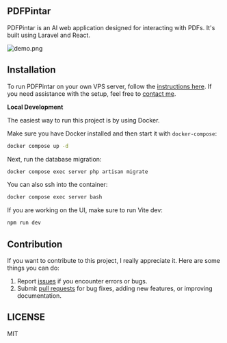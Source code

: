 ## PDFPintar

PDFPintar is an AI web application designed for interacting with PDFs. It's built using Laravel and React.

![demo.png](https://res.cloudinary.com/dr15yjl8w/image/upload/v1696665108/pdfpintar_ycqgqs.png)

## Installation

To run PDFPintar on your own VPS server, follow the [instructions here](server-setup.md). If you need assistance with the setup, feel free to [contact me](mailto:alahmadrosid@gmail.com).

**Local Development**

The easiest way to run this project is by using Docker.

Make sure you have Docker installed and then start it with `docker-compose`:

```bash
docker compose up -d
```

Next, run the database migration:

```bash
docker compose exec server php artisan migrate
```

You can also ssh into the container:

```bash
docker compose exec server bash
```

If you are working on the UI, make sure to run Vite dev:

```bash
npm run dev
```

## Contribution

If you want to contribute to this project, I really appreciate it. Here are some things you can do:

1. Report [issues](https://github.com/ahmadrosid/pdfpintar/issues) if you encounter errors or bugs.
1. Submit [pull requests](https://github.com/ahmadrosid/pdfpintar/pulls) for bug fixes, adding new features, or improving documentation.

## LICENSE

MIT

